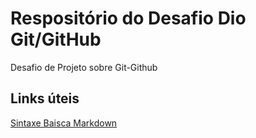 # Respositório do Desafio Dio Git/GitHub
Desafio de Projeto sobre Git-Github

## Links úteis

[Sintaxe Baisca Markdown](https://apps.microsoft.com/store/detail/markdown-editor-free/9PKFLMLPCW3C?hl=pt-br&gl=br)
